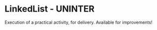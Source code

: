 #                            LinkedList - UNINTER

Execution of a practical activity, for delivery. Available for improvements!
